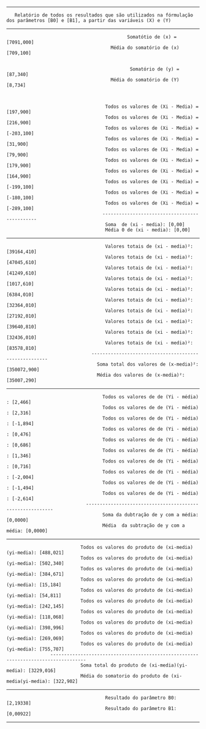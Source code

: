 ----------------------------------------------------------------------------------------------------------------------
       Relatório de todos os resultados que são utilizados na fórmulação dos parâmetros [B0] e [B1], a partir das variáveis (X) e (Y) 
----------------------------------------------------------------------------------------------------------------------

                                                Somatótio de (x) =  [7091,000]
                                          Média do somatório de (x) [709,100]
                                       
                                              
                                                 Somatório de (y) = [87,340]
                                          Média do somatório de (Y) [8,734]


 
                                        Todos os valores de (Xi - Media) = [197,900]
                                        Todos os valores de (Xi - Media) = [216,900]
                                        Todos os valores de (Xi - Media) = [-203,100]
                                        Todos os valores de (Xi - Media) = [31,900]
                                        Todos os valores de (Xi - Media) = [79,900]
                                        Todos os valores de (Xi - Media) = [179,900]
                                        Todos os valores de (Xi - Media) = [164,900]
                                        Todos os valores de (Xi - Media) = [-199,100]
                                        Todos os valores de (Xi - Media) = [-180,100]
                                        Todos os valores de (Xi - Media) = [-289,100]
                                       ----------------------------------------------
                                        Soma  de (xi - media): [0,00]
                                        Média 0 de (xi - media): [0,00]
-----------------------------------------------------------------------------------------------------

                                        Valores totais de (xi - media)²: [39164,410]
                                        Valores totais de (xi - media)²: [47045,610]
                                        Valores totais de (xi - media)²: [41249,610]
                                        Valores totais de (xi - media)²: [1017,610]
                                        Valores totais de (xi - media)²: [6384,010]
                                        Valores totais de (xi - media)²: [32364,010]
                                        Valores totais de (xi - media)²: [27192,010]
                                        Valores totais de (xi - media)²: [39640,810]
                                        Valores totais de (xi - media)²: [32436,010]
                                        Valores totais de (xi - media)²: [83578,810]
                                   ------------------------------------------------------
                                     Soma total dos valores de (x-media)²: [350072,900]
                                     Média dos valores de (x-media)²: [35007,290]
-----------------------------------------------------------------------------------------------------
                                       Todos os valores de de (Yi - média) : [2,466]
                                       Todos os valores de de (Yi - média) : [2,316]
                                       Todos os valores de de (Yi - média) : [-1,894]
                                       Todos os valores de de (Yi - média) : [0,476]
                                       Todos os valores de de (Yi - média) : [0,686]
                                       Todos os valores de de (Yi - média) : [1,346]
                                       Todos os valores de de (Yi - média) : [0,716]
                                       Todos os valores de de (Yi - média) : [-2,004]
                                       Todos os valores de de (Yi - média) : [-1,494]
                                       Todos os valores de de (Yi - média) : [-2,614]
                                 ----------------------------------------------------------
                                       Soma da dubtração de y com a média: [0,0000]
                                       Média  da subtração de y com a média: [0,0000]
-----------------------------------------------------------------------------------------------------
                               Todos os valores do produto de (xi-media)(yi-media): [488,021]
                               Todos os valores do produto de (xi-media)(yi-media): [502,340]
                               Todos os valores do produto de (xi-media)(yi-media): [384,671]
                               Todos os valores do produto de (xi-media)(yi-media): [15,184]
                               Todos os valores do produto de (xi-media)(yi-media): [54,811]
                               Todos os valores do produto de (xi-media)(yi-media): [242,145]
                               Todos os valores do produto de (xi-media)(yi-media): [118,068]
                               Todos os valores do produto de (xi-media)(yi-media): [398,996]
                               Todos os valores do produto de (xi-media)(yi-media): [269,069]
                               Todos os valores do produto de (xi-media)(yi-media): [755,707]
                    -----------------------------------------------------------------------------------
                               Soma total do produto de (xi-media)(yi-media): [3229,016]
                               Média do somatorio do produto de (xi-media(yi-media): [322,902]
-----------------------------------------------------------------------------------------------------
                                        Resultado do parâmetro B0: [2,19338]
                                        Resultado do parâmetro B1: [0,00922]
-----------------------------------------------------------------------------------------------------
